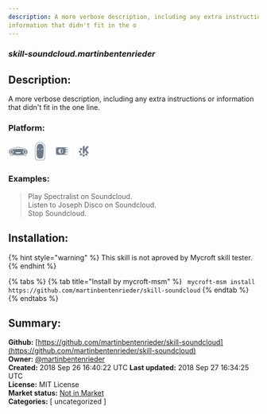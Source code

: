 ```yaml
---
description: A more verbose description, including any extra instructions or
information that didn't fit in the o
---
```


### _skill-soundcloud.martinbentenrieder_  
## Description:  
A more verbose description, including any extra instructions or
information that didn't fit in the one line.  
  
### Platform:  
 ![Mark I](../.gitbook/assets/mark-1-icon.png)  ![Mark II](../.gitbook/assets/mark-2-icon.png)  ![Picroft](../.gitbook/assets/picroft-icon.png)  ![plasmoid](../.gitbook/assets/kde.png)   
### Examples:  
> Play Spectralist on Soundcloud.  
> Listen to Joseph Disco on Soundcloud.  
> Stop Soundcloud.  
  
## Installation:  
{% hint style="warning" %}
This skill is not aproved by Mycroft skill tester.
{% endhint %}
    
{% tabs %}
{% tab title="Install by mycroft-msm" %}
``` mycroft-msm install https://github.com/martinbentenrieder/skill-soundcloud```
{% endtab %}
  {% endtabs %}
    
## Summary:  
**Github:** [https://github.com/martinbentenrieder/skill-soundcloud](https://github.com/martinbentenrieder/skill-soundcloud)  
**Owner:** [@martinbentenrieder](https://github.com/martinbentenrieder)  
**Created:** 2018 Sep 26 16:40:22 UTC  **Last updated:** 2018 Sep 27 16:34:25 UTC  
**License:** MIT License  
**Market status:** [Not in Market](https://market.mycroft.ai/skill/)  
**Categories:** [ uncategorized ]   
